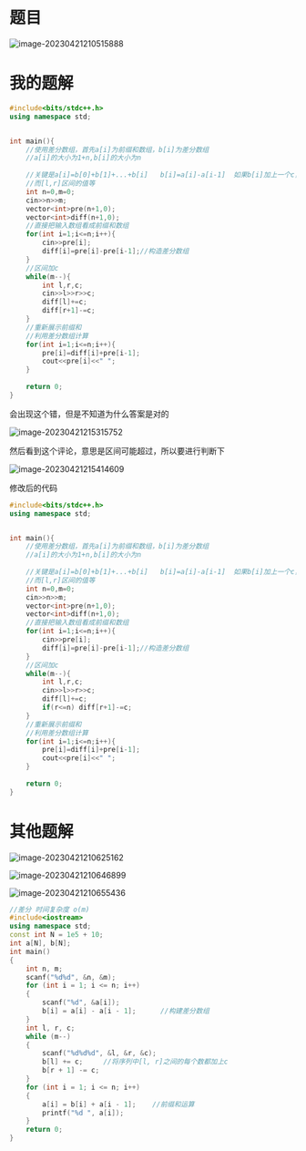 # 题目

![image-20230421210515888](image/image-20230421210515888.png)

# 我的题解

```cpp
#include<bits/stdc++.h>
using namespace std;


int main(){
    //使用差分数组，首先a[i]为前缀和数组，b[i]为差分数组
    //a[i]的大小为1+n,b[i]的大小为n
    
    //关键是a[i]=b[0]+b[1]+...+b[i]   b[i]=a[i]-a[i-1]  如果b[i]加上一个c，则a[i]和a[i]后面的数组 都加上了c
    //而[l,r]区间的值等
    int n=0,m=0;
    cin>>n>>m;
    vector<int>pre(n+1,0);
    vector<int>diff(n+1,0);
    //直接把输入数组看成前缀和数组
    for(int i=1;i<=n;i++){
        cin>>pre[i];
        diff[i]=pre[i]-pre[i-1];//构造差分数组
    }
    //区间加c
    while(m--){
        int l,r,c;
        cin>>l>>r>>c;
        diff[l]+=c;
        diff[r+1]-=c;
    }
    //重新展示前缀和
    //利用差分数组计算
    for(int i=1;i<=n;i++){
        pre[i]=diff[i]+pre[i-1];
        cout<<pre[i]<<" ";
    }
    
    return 0;
}


```

会出现这个错，但是不知道为什么答案是对的

![image-20230421215315752](image/image-20230421215315752.png)

然后看到这个评论，意思是区间可能超过，所以要进行判断下

![image-20230421215414609](image/image-20230421215414609.png)

修改后的代码

```cpp
#include<bits/stdc++.h>
using namespace std;


int main(){
    //使用差分数组，首先a[i]为前缀和数组，b[i]为差分数组
    //a[i]的大小为1+n,b[i]的大小为n
    
    //关键是a[i]=b[0]+b[1]+...+b[i]   b[i]=a[i]-a[i-1]  如果b[i]加上一个c，则a[i]和a[i]后面的数组 都加上了c
    //而[l,r]区间的值等
    int n=0,m=0;
    cin>>n>>m;
    vector<int>pre(n+1,0);
    vector<int>diff(n+1,0);
    //直接把输入数组看成前缀和数组
    for(int i=1;i<=n;i++){
        cin>>pre[i];
        diff[i]=pre[i]-pre[i-1];//构造差分数组
    }
    //区间加c
    while(m--){
        int l,r,c;
        cin>>l>>r>>c;
        diff[l]+=c;
        if(r<=n) diff[r+1]-=c;
    }
    //重新展示前缀和
    //利用差分数组计算
    for(int i=1;i<=n;i++){
        pre[i]=diff[i]+pre[i-1];
        cout<<pre[i]<<" ";
    }
    
    return 0;
}
```



# 其他题解

![image-20230421210625162](image/image-20230421210625162.png)



![image-20230421210646899](image/image-20230421210646899.png)



![image-20230421210655436](image/image-20230421210655436.png)



```cpp
//差分 时间复杂度 o(m)
#include<iostream>
using namespace std;
const int N = 1e5 + 10;
int a[N], b[N];
int main()
{
    int n, m;
    scanf("%d%d", &n, &m);
    for (int i = 1; i <= n; i++)
    {
        scanf("%d", &a[i]);
        b[i] = a[i] - a[i - 1];      //构建差分数组
    }
    int l, r, c;
    while (m--)
    {
        scanf("%d%d%d", &l, &r, &c);
        b[l] += c;     //将序列中[l, r]之间的每个数都加上c
        b[r + 1] -= c;
    }
    for (int i = 1; i <= n; i++)
    {
        a[i] = b[i] + a[i - 1];    //前缀和运算
        printf("%d ", a[i]);
    }
    return 0;
}

```



























